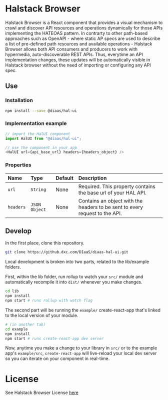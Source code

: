# Halstack Browser
Halstack Browser is a React component that provides a visual mechanism to crawl and discover API resources and operations dynamically for those APIs implementing the HATEOAS pattern. In contrarty to other path-based approaches such as OpenAPI - where static AP specs are used to describe a list of pre-defined path resources and available operations - Halstack Browser allows both API consumers and producers to work with hypermedia, auto-discoverable REST APIs. Thus, everytime an API implementation changes, these updates will be automatically visible in Halstack browser without the need of importing or configuring any API spec.

## Use
### Installation

```sh
npm install --save @diaas/hal-ui
```
### Implementation example

```js
// import the HalUI component
import HalUI from "@diaas/hal-ui";

// use the component in your app
<HalUI url={api_base_url} headers={headers_object} />
```
### Properties
Name|Type|Default|Description
|:---|:---|:---|:---
`url`|`String`|None|Required. This property contains the base url of your HAL API.
`headers`|`JSON Object`|None|Contains an object with the headers to be sent to every request to the API.

## Develop
In the first place, clone this repository.
```bash
git clone https://github.dxc.com/DIaaS/diaas-hal-ui.git
```
Local development is broken into two parts, related to the lib/example folders.

First, within the lib folder, run rollup to watch your `src/` module and automatically recompile it into `dist/` whenever you make changes.

```bash
cd lib
npm install
npm start # runs rollup with watch flag
```

The second part will be running the `example/` create-react-app that's linked to the local version of your module.

```bash
# (in another tab)
cd example
npm install
npm start # runs create-react-app dev server
```

Now, anytime you make a change to your library in `src/` or to the example app's `example/src`, `create-react-app` will live-reload your local dev server so you can iterate on your component in real-time.

# License
See Halstack Browser License [here](./LICENSE)
